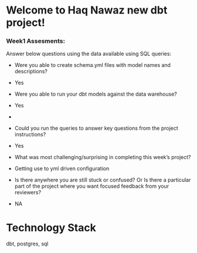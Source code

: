 # Welcome to Haq Nawaz new dbt project!

### Week1 Assesments: 
Answer below questions using the data available using SQL queries:

- Were you able to create schema.yml files with model names and descriptions? 
 - Yes
  
-  Were you able to run your dbt models against the data warehouse? 
- Yes
- 
- Could you run the queries to answer key questions from the project instructions? 
- Yes

- What was most challenging/surprising in completing this week’s project? 
- Getting use to yml driven configuration

-  Is there anywhere you are still stuck or confused? Or Is there a particular part of the project where you want focused feedback from your reviewers?
-  NA



# Technology Stack

dbt, postgres, sql
